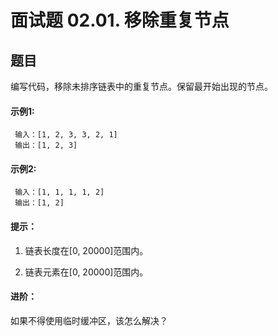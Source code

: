 # 面试题 02.01. 移除重复节点

## 题目

编写代码，移除未排序链表中的重复节点。保留最开始出现的节点。

#### 示例1:
```
 输入：[1, 2, 3, 3, 2, 1]
 输出：[1, 2, 3]
```
#### 示例2:

```
 输入：[1, 1, 1, 1, 2]
 输出：[1, 2]
```

#### 提示：

1. 链表长度在[0, 20000]范围内。

2. 链表元素在[0, 20000]范围内。

#### 进阶：

如果不得使用临时缓冲区，该怎么解决？